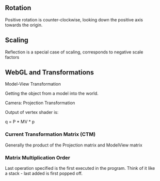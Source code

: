 ## Rotation

Positive rotation is counter-clockwise, looking down the positive axis towards the origin.

## Scaling

Reflection is a special case of scaling, corresponds to negative scale factors

## WebGL and Transformations

Model-View Transformation

Getting the object from a model into the world.

Camera: Projection Transformation

Output of vertex shader is:

q = P * MV * p

### Current Transformation Matrix (CTM)

Generally the product of the Projection matrix and ModelView matrix

### Matrix Multiplication Order

Last operation specified is the first executed in the program.
Think of it like a stack - last added is first popped off.
